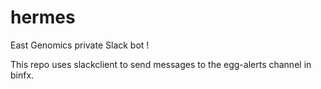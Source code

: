 # hermes
East Genomics private Slack bot !

This repo uses slackclient to send messages to the egg-alerts channel in binfx.